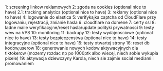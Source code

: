 1: screening linkow reklamowych
2: zgoda na cookies (optional nice to have)
2.1: tracking analytics (optional nice to have)
3: reklamy (optional nice to have)
4: logowanie do elastica
5: verifykajka captcha od CloudFlare przy logowaniu, rejestracji, zmianie hasla
6: cloudflare na domene
7: certy ssl
8: ladne maile weryfikacyjne/reset hasla/update polityki prywatnosci
9: testy wew na VPS
10: monitoring
11: backupy
12: testy wydajnosciowe (optional nice to have)
13: testy bezpieczenstwa (optional nice to have)
14: testy integracyjne (optional nice to have)
15: testy otwartej strony
16: reset db kodow,userow
18: generowanie nowych kodow aktywacyjnych dla tiktokerow (mozemy rozdac np po 1000ptk albo wiecej, niech sobie wykupia pixele)
19: aktywacja dziewczyny Karola, niech sie zajmie social mediami i promowaniem



